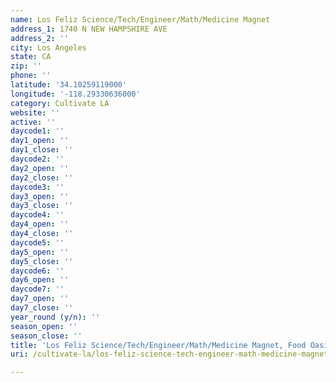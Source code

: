 ```yaml
---
name: Los Feliz Science/Tech/Engineer/Math/Medicine Magnet
address_1: 1740 N NEW HAMPSHIRE AVE
address_2: ''
city: Los Angeles
state: CA
zip: ''
phone: ''
latitude: '34.10259119000'
longitude: '-118.29330636000'
category: Cultivate LA
website: ''
active: ''
daycode1: ''
day1_open: ''
day1_close: ''
daycode2: ''
day2_open: ''
day2_close: ''
daycode3: ''
day3_open: ''
day3_close: ''
daycode4: ''
day4_open: ''
day4_close: ''
daycode5: ''
day5_open: ''
day5_close: ''
daycode6: ''
day6_open: ''
daycode7: ''
day7_open: ''
day7_close: ''
year_round (y/n): ''
season_open: ''
season_close: ''
title: 'Los Feliz Science/Tech/Engineer/Math/Medicine Magnet, Food Oasis Los Angeles'
uri: /cultivate-la/los-feliz-science-tech-engineer-math-medicine-magnet/

---
```

